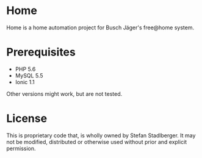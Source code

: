 # Home
Home is a home automation project for Busch Jäger's free@home system.
# Prerequisites
- PHP 5.6
- MySQL 5.5
- Ionic 1.1

Other versions might work, but are not tested.
# License
This is proprietary code that, is wholly owned by Stefan Stadlberger. It may not be modified, distributed or otherwise used without prior and explicit permission.
